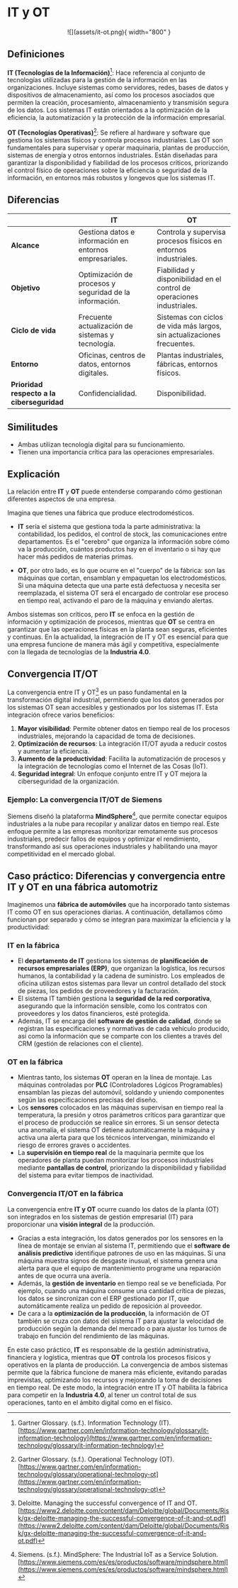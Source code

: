 # IT y OT

<center>
![](assets/it-ot.png){ width="800" }
</center>

## Definiciones

**IT (Tecnologías de la Información)**[^1]: Hace referencia al conjunto de tecnologías utilizadas para la gestión de la información en las organizaciones. Incluye sistemas como servidores, redes, bases de datos y dispositivos de almacenamiento, así como los procesos asociados que permiten la creación, procesamiento, almacenamiento y transmisión segura de los datos. Los sistemas IT están orientados a la optimización de la eficiencia, la automatización y la protección de la información empresarial.

**OT (Tecnologías Operativas)**[^2]: Se refiere al hardware y software que gestiona los sistemas físicos y controla procesos industriales. Las OT son fundamentales para supervisar y operar maquinaria, plantas de producción, sistemas de energía y otros entornos industriales. Están diseñadas para garantizar la disponibilidad y fiabilidad de los procesos críticos, priorizando el control físico de operaciones sobre la eficiencia o seguridad de la información, en entornos más robustos y longevos que los sistemas IT.

## Diferencias

|          | **IT**                                                                                        | **OT**                                                                                                 |
|----------|------------------------------------------------------------------------------------------------|--------------------------------------------------------------------------------------------------------|
| **Alcance**           | Gestiona datos e información en entornos empresariales.                            | Controla y supervisa procesos físicos en entornos industriales.                                         |
| **Objetivo**          | Optimización de procesos y seguridad de la información.                           | Fiabilidad y disponibilidad en el control de operaciones industriales.                                  |
| **Ciclo de vida**     | Frecuente actualización de sistemas y tecnología.                                | Sistemas con ciclos de vida más largos, sin actualizaciones frecuentes.                                 |
| **Entorno**           | Oficinas, centros de datos, entornos digitales.                                   | Plantas industriales, fábricas, entornos físicos.                                                       |
| **Prioridad respecto a la ciberseguridad**           | Confidencialidad.                                   | Disponibilidad.                                                       |

## Similitudes

- Ambas utilizan tecnología digital para su funcionamiento.
- Tienen una importancia crítica para las operaciones empresariales.

## Explicación

La relación entre **IT** y **OT** puede entenderse comparando cómo gestionan diferentes aspectos de una empresa. 

Imagina que tienes una fábrica que produce electrodomésticos. 

- **IT** sería el sistema que gestiona toda la parte administrativa: la contabilidad, los pedidos, el control de stock, las comunicaciones entre departamentos. Es el "cerebro" que organiza la información sobre cómo va la producción, cuántos productos hay en el inventario o si hay que hacer más pedidos de materias primas.
  
- **OT**, por otro lado, es lo que ocurre en el "cuerpo" de la fábrica: son las máquinas que cortan, ensamblan y empaquetan los electrodomésticos. Si una máquina detecta que una parte está defectuosa y necesita ser reemplazada, el sistema OT será el encargado de controlar ese proceso en tiempo real, activando el paro de la máquina y enviando alertas.

Ambos sistemas son críticos, pero **IT** se enfoca en la gestión de información y optimización de procesos, mientras que **OT** se centra en garantizar que las operaciones físicas en la planta sean seguras, eficientes y continuas. En la actualidad, la integración de IT y OT es esencial para que una empresa funcione de manera más ágil y competitiva, especialmente con la llegada de tecnologías de la **Industria 4.0**.

## Convergencia IT/OT

La convergencia entre IT y OT[^3] es un paso fundamental en la transformación digital industrial, permitiendo que los datos generados por los sistemas OT sean accesibles y gestionados por los sistemas IT. Esta integración ofrece varios beneficios:

1. **Mayor visibilidad**: Permite obtener datos en tiempo real de los procesos industriales, mejorando la capacidad de toma de decisiones.
2. **Optimización de recursos**: La integración IT/OT ayuda a reducir costos y aumentar la eficiencia.
3. **Aumento de la productividad**: Facilita la automatización de procesos y la integración de tecnologías como el Internet de las Cosas (IoT).
4. **Seguridad integral**: Un enfoque conjunto entre IT y OT mejora la ciberseguridad de la organización.

### Ejemplo: La convergencia IT/OT de Siemens

Siemens diseñó la plataforma **MindSphere**[^4], que permite conectar equipos industriales a la nube para recopilar y analizar datos en tiempo real. Este enfoque permite a las empresas monitorizar remotamente sus procesos industriales, predecir fallos de equipos y optimizar el rendimiento, transformando así sus operaciones industriales y habilitando una mayor competitividad en el mercado global.

## Caso práctico: Diferencias y convergencia entre IT y OT en una fábrica automotriz

Imaginemos una **fábrica de automóviles** que ha incorporado tanto sistemas IT como OT en sus operaciones diarias. A continuación, detallamos cómo funcionan por separado y cómo se integran para maximizar la eficiencia y la productividad:

### **IT en la fábrica**
- El **departamento de IT** gestiona los sistemas de **planificación de recursos empresariales (ERP)**, que organizan la logística, los recursos humanos, la contabilidad y la cadena de suministro. Los empleados de oficina utilizan estos sistemas para llevar un control detallado del stock de piezas, los pedidos de proveedores y la facturación.
- El sistema IT también gestiona la **seguridad de la red corporativa**, asegurando que la información sensible, como los contratos con proveedores y los datos financieros, esté protegida.
- Además, IT se encarga del **software de gestión de calidad**, donde se registran las especificaciones y normativas de cada vehículo producido, así como la información que se comparte con los clientes a través del CRM (gestión de relaciones con el cliente).

### **OT en la fábrica**
- Mientras tanto, los sistemas **OT** operan en la línea de montaje. Las máquinas controladas por **PLC** (Controladores Lógicos Programables) ensamblan las piezas del automóvil, soldando y uniendo componentes según las especificaciones precisas del diseño.
- Los **sensores** colocados en las máquinas supervisan en tiempo real la temperatura, la presión y otros parámetros críticos para garantizar que el proceso de producción se realice sin errores. Si un sensor detecta una anomalía, el sistema OT detiene automáticamente la máquina y activa una alerta para que los técnicos intervengan, minimizando el riesgo de errores graves o accidentes.
- La **supervisión en tiempo real** de la maquinaria permite que los operadores de planta puedan monitorizar los procesos industriales mediante **pantallas de control**, priorizando la disponibilidad y fiabilidad del sistema para evitar tiempos de inactividad.

### **Convergencia IT/OT en la fábrica**
La convergencia entre **IT y OT** ocurre cuando los datos de la planta (OT) son integrados en los sistemas de gestión empresarial (IT) para proporcionar una **visión integral** de la producción.

- Gracias a esta integración, los datos generados por los sensores en la línea de montaje se envían al sistema IT, permitiendo que el **software de análisis predictivo** identifique patrones de uso en las máquinas. Si una máquina muestra signos de desgaste inusual, el sistema genera una alerta para que el equipo de mantenimiento programe una reparación antes de que ocurra una avería.
- Además, la **gestión de inventario** en tiempo real se ve beneficiada. Por ejemplo, cuando una máquina consume una cantidad crítica de piezas, los datos se sincronizan con el ERP gestionado por IT, que automáticamente realiza un pedido de reposición al proveedor.
- De cara a la **optimización de la producción**, la información de OT también se cruza con datos del sistema IT para ajustar la velocidad de producción según la demanda del mercado o para ajustar los turnos de trabajo en función del rendimiento de las máquinas.

En este caso práctico, **IT** es responsable de la gestión administrativa, financiera y logística, mientras que **OT** controla los procesos físicos y operativos en la planta de producción. La convergencia de ambos sistemas permite que la fábrica funcione de manera más eficiente, evitando paradas imprevistas, optimizando los recursos y mejorando la toma de decisiones en tiempo real. De este modo, la integración entre IT y OT habilita la fábrica para competir en la **Industria 4.0**, al tener un control total de sus operaciones, tanto en el ámbito digital como en el físico.


[^1]: Gartner Glossary. (s.f.). Information Technology (IT). [https://www.gartner.com/en/information-technology/glossary/it-information-technology](https://www.gartner.com/en/information-technology/glossary/it-information-technology)

[^2]: Gartner Glossary. (s.f.). Operational Technology (OT). [https://www.gartner.com/en/information-technology/glossary/operational-technology-ot](https://www.gartner.com/en/information-technology/glossary/operational-technology-ot)

[^3]: Deloitte. Managing the successful convergence of IT and OT. [https://www2.deloitte.com/content/dam/Deloitte/global/Documents/Risk/gx-deloitte-managing-the-successful-convergence-of-it-and-ot.pdf](https://www2.deloitte.com/content/dam/Deloitte/global/Documents/Risk/gx-deloitte-managing-the-successful-convergence-of-it-and-ot.pdf)

[^4]: Siemens. (s.f.). MindSphere: The Industrial IoT as a Service Solution. [https://www.siemens.com/es/es/productos/software/mindsphere.html](https://www.siemens.com/es/es/productos/software/mindsphere.html)